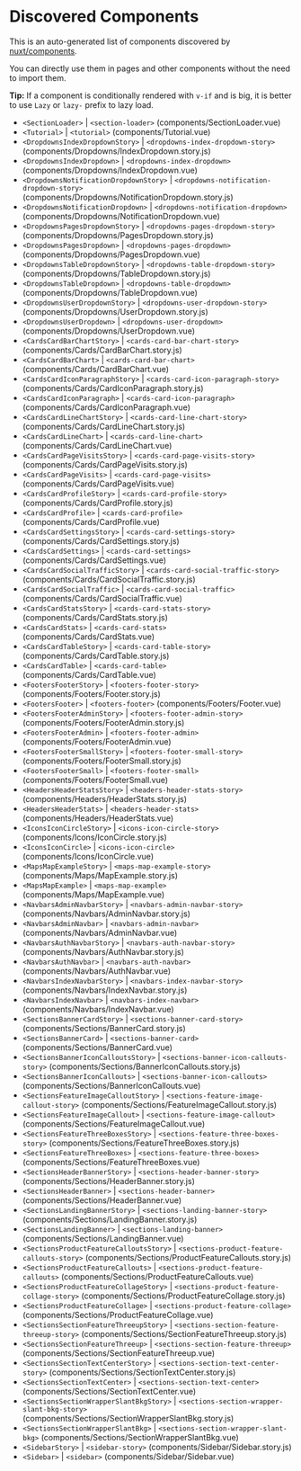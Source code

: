 # Discovered Components

This is an auto-generated list of components discovered by [nuxt/components](https://github.com/nuxt/components).

You can directly use them in pages and other components without the need to import them.

**Tip:** If a component is conditionally rendered with `v-if` and is big, it is better to use `Lazy` or `lazy-` prefix to lazy load.

- `<SectionLoader>` | `<section-loader>` (components/SectionLoader.vue)
- `<Tutorial>` | `<tutorial>` (components/Tutorial.vue)
- `<DropdownsIndexDropdownStory>` | `<dropdowns-index-dropdown-story>` (components/Dropdowns/IndexDropdown.story.js)
- `<DropdownsIndexDropdown>` | `<dropdowns-index-dropdown>` (components/Dropdowns/IndexDropdown.vue)
- `<DropdownsNotificationDropdownStory>` | `<dropdowns-notification-dropdown-story>` (components/Dropdowns/NotificationDropdown.story.js)
- `<DropdownsNotificationDropdown>` | `<dropdowns-notification-dropdown>` (components/Dropdowns/NotificationDropdown.vue)
- `<DropdownsPagesDropdownStory>` | `<dropdowns-pages-dropdown-story>` (components/Dropdowns/PagesDropdown.story.js)
- `<DropdownsPagesDropdown>` | `<dropdowns-pages-dropdown>` (components/Dropdowns/PagesDropdown.vue)
- `<DropdownsTableDropdownStory>` | `<dropdowns-table-dropdown-story>` (components/Dropdowns/TableDropdown.story.js)
- `<DropdownsTableDropdown>` | `<dropdowns-table-dropdown>` (components/Dropdowns/TableDropdown.vue)
- `<DropdownsUserDropdownStory>` | `<dropdowns-user-dropdown-story>` (components/Dropdowns/UserDropdown.story.js)
- `<DropdownsUserDropdown>` | `<dropdowns-user-dropdown>` (components/Dropdowns/UserDropdown.vue)
- `<CardsCardBarChartStory>` | `<cards-card-bar-chart-story>` (components/Cards/CardBarChart.story.js)
- `<CardsCardBarChart>` | `<cards-card-bar-chart>` (components/Cards/CardBarChart.vue)
- `<CardsCardIconParagraphStory>` | `<cards-card-icon-paragraph-story>` (components/Cards/CardIconParagraph.story.js)
- `<CardsCardIconParagraph>` | `<cards-card-icon-paragraph>` (components/Cards/CardIconParagraph.vue)
- `<CardsCardLineChartStory>` | `<cards-card-line-chart-story>` (components/Cards/CardLineChart.story.js)
- `<CardsCardLineChart>` | `<cards-card-line-chart>` (components/Cards/CardLineChart.vue)
- `<CardsCardPageVisitsStory>` | `<cards-card-page-visits-story>` (components/Cards/CardPageVisits.story.js)
- `<CardsCardPageVisits>` | `<cards-card-page-visits>` (components/Cards/CardPageVisits.vue)
- `<CardsCardProfileStory>` | `<cards-card-profile-story>` (components/Cards/CardProfile.story.js)
- `<CardsCardProfile>` | `<cards-card-profile>` (components/Cards/CardProfile.vue)
- `<CardsCardSettingsStory>` | `<cards-card-settings-story>` (components/Cards/CardSettings.story.js)
- `<CardsCardSettings>` | `<cards-card-settings>` (components/Cards/CardSettings.vue)
- `<CardsCardSocialTrafficStory>` | `<cards-card-social-traffic-story>` (components/Cards/CardSocialTraffic.story.js)
- `<CardsCardSocialTraffic>` | `<cards-card-social-traffic>` (components/Cards/CardSocialTraffic.vue)
- `<CardsCardStatsStory>` | `<cards-card-stats-story>` (components/Cards/CardStats.story.js)
- `<CardsCardStats>` | `<cards-card-stats>` (components/Cards/CardStats.vue)
- `<CardsCardTableStory>` | `<cards-card-table-story>` (components/Cards/CardTable.story.js)
- `<CardsCardTable>` | `<cards-card-table>` (components/Cards/CardTable.vue)
- `<FootersFooterStory>` | `<footers-footer-story>` (components/Footers/Footer.story.js)
- `<FootersFooter>` | `<footers-footer>` (components/Footers/Footer.vue)
- `<FootersFooterAdminStory>` | `<footers-footer-admin-story>` (components/Footers/FooterAdmin.story.js)
- `<FootersFooterAdmin>` | `<footers-footer-admin>` (components/Footers/FooterAdmin.vue)
- `<FootersFooterSmallStory>` | `<footers-footer-small-story>` (components/Footers/FooterSmall.story.js)
- `<FootersFooterSmall>` | `<footers-footer-small>` (components/Footers/FooterSmall.vue)
- `<HeadersHeaderStatsStory>` | `<headers-header-stats-story>` (components/Headers/HeaderStats.story.js)
- `<HeadersHeaderStats>` | `<headers-header-stats>` (components/Headers/HeaderStats.vue)
- `<IconsIconCircleStory>` | `<icons-icon-circle-story>` (components/Icons/IconCircle.story.js)
- `<IconsIconCircle>` | `<icons-icon-circle>` (components/Icons/IconCircle.vue)
- `<MapsMapExampleStory>` | `<maps-map-example-story>` (components/Maps/MapExample.story.js)
- `<MapsMapExample>` | `<maps-map-example>` (components/Maps/MapExample.vue)
- `<NavbarsAdminNavbarStory>` | `<navbars-admin-navbar-story>` (components/Navbars/AdminNavbar.story.js)
- `<NavbarsAdminNavbar>` | `<navbars-admin-navbar>` (components/Navbars/AdminNavbar.vue)
- `<NavbarsAuthNavbarStory>` | `<navbars-auth-navbar-story>` (components/Navbars/AuthNavbar.story.js)
- `<NavbarsAuthNavbar>` | `<navbars-auth-navbar>` (components/Navbars/AuthNavbar.vue)
- `<NavbarsIndexNavbarStory>` | `<navbars-index-navbar-story>` (components/Navbars/IndexNavbar.story.js)
- `<NavbarsIndexNavbar>` | `<navbars-index-navbar>` (components/Navbars/IndexNavbar.vue)
- `<SectionsBannerCardStory>` | `<sections-banner-card-story>` (components/Sections/BannerCard.story.js)
- `<SectionsBannerCard>` | `<sections-banner-card>` (components/Sections/BannerCard.vue)
- `<SectionsBannerIconCalloutsStory>` | `<sections-banner-icon-callouts-story>` (components/Sections/BannerIconCallouts.story.js)
- `<SectionsBannerIconCallouts>` | `<sections-banner-icon-callouts>` (components/Sections/BannerIconCallouts.vue)
- `<SectionsFeatureImageCalloutStory>` | `<sections-feature-image-callout-story>` (components/Sections/FeatureImageCallout.story.js)
- `<SectionsFeatureImageCallout>` | `<sections-feature-image-callout>` (components/Sections/FeatureImageCallout.vue)
- `<SectionsFeatureThreeBoxesStory>` | `<sections-feature-three-boxes-story>` (components/Sections/FeatureThreeBoxes.story.js)
- `<SectionsFeatureThreeBoxes>` | `<sections-feature-three-boxes>` (components/Sections/FeatureThreeBoxes.vue)
- `<SectionsHeaderBannerStory>` | `<sections-header-banner-story>` (components/Sections/HeaderBanner.story.js)
- `<SectionsHeaderBanner>` | `<sections-header-banner>` (components/Sections/HeaderBanner.vue)
- `<SectionsLandingBannerStory>` | `<sections-landing-banner-story>` (components/Sections/LandingBanner.story.js)
- `<SectionsLandingBanner>` | `<sections-landing-banner>` (components/Sections/LandingBanner.vue)
- `<SectionsProductFeatureCalloutsStory>` | `<sections-product-feature-callouts-story>` (components/Sections/ProductFeatureCallouts.story.js)
- `<SectionsProductFeatureCallouts>` | `<sections-product-feature-callouts>` (components/Sections/ProductFeatureCallouts.vue)
- `<SectionsProductFeatureCollageStory>` | `<sections-product-feature-collage-story>` (components/Sections/ProductFeatureCollage.story.js)
- `<SectionsProductFeatureCollage>` | `<sections-product-feature-collage>` (components/Sections/ProductFeatureCollage.vue)
- `<SectionsSectionFeatureThreeupStory>` | `<sections-section-feature-threeup-story>` (components/Sections/SectionFeatureThreeup.story.js)
- `<SectionsSectionFeatureThreeup>` | `<sections-section-feature-threeup>` (components/Sections/SectionFeatureThreeup.vue)
- `<SectionsSectionTextCenterStory>` | `<sections-section-text-center-story>` (components/Sections/SectionTextCenter.story.js)
- `<SectionsSectionTextCenter>` | `<sections-section-text-center>` (components/Sections/SectionTextCenter.vue)
- `<SectionsSectionWrapperSlantBkgStory>` | `<sections-section-wrapper-slant-bkg-story>` (components/Sections/SectionWrapperSlantBkg.story.js)
- `<SectionsSectionWrapperSlantBkg>` | `<sections-section-wrapper-slant-bkg>` (components/Sections/SectionWrapperSlantBkg.vue)
- `<SidebarStory>` | `<sidebar-story>` (components/Sidebar/Sidebar.story.js)
- `<Sidebar>` | `<sidebar>` (components/Sidebar/Sidebar.vue)
